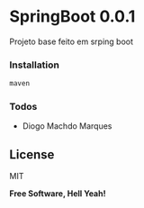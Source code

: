 # SpringBoot 0.0.1
Projeto base feito em srping boot

### Installation

```sh
maven
```

### Todos

 - Diogo Machdo Marques

License
----

MIT


**Free Software, Hell Yeah!**